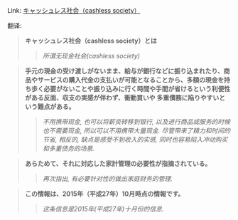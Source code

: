 Link: [キャッシュレス社会（cashless society）](https://www.shiruporuto.jp/public/data/vocabulary/yogo/k/cashless_shakai.html)

翻译:
> **キャッシュレス社会（cashless society）とは**
>> *所谓无现金社会(cashless society)*

> **手元の現金の受け渡しがないまま、給与が銀行などに振り込まれたり、商品やサービスの購入代金の支払いが可能となることから、多額の現金を持ち歩く必要がないことや振り込みに行く時間や手間が省けるという利便性がある反面、収支の実感が伴わず、衝動買いや 多重債務に陥りやすいという難点がある。**
>> *不用携带现金, 也可以将薪资转移到银行, 以及进行商品或服务的时候也不需要现金, 所以可以不用携带大量现金. 尽管带来了精力和时间的节省, 相反的, 缺点是感受不到收入的实感, 同时也容易陷入冲动购买和多重债务的场景.*

> **あらためて、それに対応した家計管理の必要性が指摘されている。**
>> *再次指出, 有必要针对性的做出家庭财务的管理.*

> **この情報は、2015年（平成27年）10月時点の情報です。**
>> *这条信息是2015年(平成27年)十月份的信息.*